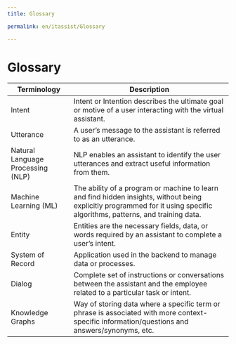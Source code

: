 ```yaml
---
title: Glossary

permalink: en/itassist/Glossary

---
```


# Glossary

| Terminology                       | Description                                                  |
| --------------------------------- | ------------------------------------------------------------ |
| Intent                            | Intent or Intention describes the ultimate goal or motive of a user interacting with the virtual assistant. |
| Utterance                         | A user’s message to the assistant is referred to as an utterance. |
| Natural Language Processing (NLP) | NLP enables an assistant to identify the user utterances and extract useful information from them. |
| Machine Learning (ML)             | The ability of a program or machine to learn and find hidden insights, without being explicitly programmed for it using specific algorithms, patterns, and training data. |
| Entity                            | Entities are the necessary fields, data, or words required by an assistant to complete a user’s intent. |
| System of Record                  | Application used in the backend to manage data or processes. |
| Dialog                            | Complete set of instructions or conversations between the assistant and the employee related to a particular task or intent. |
| Knowledge Graphs                  | Way of storing data where a specific term or phrase is associated with more context-specific information/questions and answers/synonyms, etc. |

